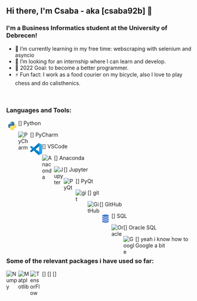 ## Hi there, I'm Csaba - aka [csaba92b] 👋 

### I'm a Business Informatics student at the University of Debrecen!

- 🌱 I’m currently learning in my free time: webscraping with selenium and asyncio
- 👯 I’m looking for an internship where I can learn and develop.
- 🥅 2022 Goal: to become a better programmer.
- ⚡ Fun fact: I work as a food courier on my bicycle, also I love to play chess and do calisthenics.

<br />


### Languages and Tools:

[<img align="left" alt="Python" width="32px" src="https://raw.githubusercontent.com/github/explore/80688e429a7d4ef2fca1e82350fe8e3517d3494d/topics/python/python.png" />] Python

[<img align="left" alt="PyCharm" width="32px" src="https://upload.wikimedia.org/wikipedia/commons/1/1d/PyCharm_Icon.svg" />] PyCharm

[<img align="left" alt="Visual Studio Code" width="32px" src="https://raw.githubusercontent.com/github/explore/80688e429a7d4ef2fca1e82350fe8e3517d3494d/topics/visual-studio-code/visual-studio-code.png" />] VSCode

[<img align="left" alt="Anaconda" width="32px" src="https://avatars.githubusercontent.com/u/22454001?s=200&v=4" />] Anaconda

[<img align="left" alt="Jupyter" width="26px" src="https://cdn.svgporn.com/logos/jupyter.svg?response-content-disposition=attachment%3Bfilename%3Djupyter.svg" />] Jupyter

[<img align="left" alt="PyQt" width="32px" src="https://cdn.svgporn.com/logos/qt.svg?response-content-disposition=attachment%3Bfilename%3Dqt.svg" />] PyQt

[<img align="left" alt="git" width="32px" src="https://raw.githubusercontent.com/jmnote/z-icons/master/svg/git.svg" />] git

[<img align="left" alt="GitHub" width="32px" src="https://raw.githubusercontent.com/jmnote/z-icons/master/svg/github.svg" />] GitHub

[<img align="left" alt="SQL" width="32px" src="https://raw.githubusercontent.com/github/explore/80688e429a7d4ef2fca1e82350fe8e3517d3494d/topics/sql/sql.png" />] SQL

[<img align="left" alt="Oracle" width="32px" src="https://cdn.svgporn.com/logos/oracle.svg?response-content-disposition=attachment%3Bfilename%3Doracle.svg" />]  Oracle SQL

[<img align="left" alt="Google" width="32px" src="https://raw.githubusercontent.com/jmnote/z-icons/master/svg/google.svg" />] yeah i know how to Google a bit

### Some of the relevant packages i have used so far:

[<img align="left" alt="Numpy" width="32px" src="https://cdn.svgporn.com/logos/numpy.svg?response-content-disposition=attachment%3Bfilename%3Dnumpy.svg" />]
[<img align="left" alt="Matplotlib" width="32px" src="https://cdn.svgporn.com/logos/matplotlib.svg?response-content-disposition=attachment%3Bfilename%3Dmatplotlib.svg" />]
[<img align="left" alt="TensorFlow" width="32px" src="https://cdn.svgporn.com/logos/tensorflow.svg?response-content-disposition=attachment%3Bfilename%3Dtensorflow.svg" />] 

<br />
<br />

